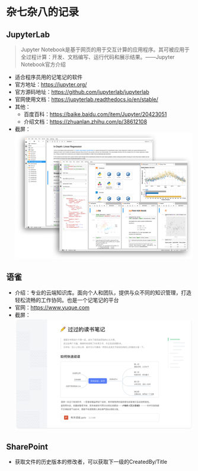 # 杂七杂八的记录

## JupyterLab
> Jupyter Notebook是基于网页的用于交互计算的应用程序。其可被应用于全过程计算：开发、文档编写、运行代码和展示结果。——Jupyter Notebook官方介绍
- 适合程序员用的记笔记的软件
- 官方地址：https://jupyter.org/
- 官方源码地址：https://github.com/jupyterlab/jupyterlab
- 官网使用文档：https://jupyterlab.readthedocs.io/en/stable/
- 其他：
  - 百度百科：https://baike.baidu.com/item/Jupyter/20423051
  - 介绍文档：https://zhuanlan.zhihu.com/p/38612108
- 截屏：
![JupyterLab](images/5.png)

## 语雀
- 介绍：专业的云端知识库。面向个人和团队，提供与众不同的知识管理，打造轻松流畅的工作协同。也是一个记笔记的平台
- 官网：https://www.yuque.com
- 截屏：
![JupyterLab](images/6.png)

## SharePoint
- 获取文件的历史版本的修改者，可以获取下一级的CreatedBy/Title